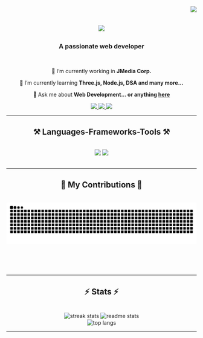 <img align="right" src="https://visitor-badge.laobi.icu/badge?page_id=Soham2395.Soham2395" />

<h1 align="center">
    <img src="https://readme-typing-svg.herokuapp.com/?font=Righteous&size=35&center=true&vCenter=true&width=500&height=70&duration=4000&lines=Hi+There!+👋;+I'm+Soham+Chakraborty!;" />
</h1>

<h3 align="center">A passionate web developer</h3>

<br/>

<div align="center">
 
 🔭 I’m currently working in **JMedia Corp.**
 
 🌱 I’m currently learning **Three.js, Node.js, DSA and many more...**

💬 Ask me about **Web Development... or anything [here](https://www.linkedin.com/in/soham-chakraborty-108450255/)**

 </div>
 
<div align="center"> 
  <a href="mailto:sohamchakraborty18.edu@gmail.com">
    <img src="https://img.shields.io/badge/Gmail-333333?style=for-the-badge&logo=gmail&logoColor=red" />
  </a>
  <a href="https://www.linkedin.com/in/soham-chakraborty-108450255/" target="_blank">
    <img src="https://img.shields.io/badge/LinkedIn-0077B5?style=for-the-badge&logo=linkedin&logoColor=white" target="_blank" />
  </a>
  <a href="https://sohamchakraborty.me/" target="_blank">
     <img src="https://img.shields.io/badge/Portfolio-FF5722?style=for-the-badge&logo=todoist&logoColor=white" target="_blank" /> <!-- sqlite, safari, google-chrome are other good icon options -->
  </a>
</div>

 <hr/>
 
<h2 align="center">⚒️ Languages-Frameworks-Tools ⚒️</h2>
<br/>
<div align="center">
    <img src="https://skillicons.dev/icons?i=react,bootstrap,next,threejs,vite,vue,html,css,vscode,github,figma,tailwind,git" />
    <img src="https://skillicons.dev/icons?i=nodejs,python,javascript,typescript,php,express,firebase,mongodb,mysql,c,cpp,mysql" /><br>
</div>

<br/>
<hr/>

<div align="center">
  <h2>🐍 My Contributions 🐍</h2>
  <br>
  <img alt="snake eating my contributions" src="https://raw.githubusercontent.com/Soham2395/Soham2395/output/github-contribution-grid-snake.svg" />
  
  <br/><br/><br/>
</div>

<hr/>

<h2 align="center">⚡ Stats ⚡</h2>
<br>
<div align=center>
  <img width=390 src="https://streak-stats.demolab.com?user=Soham2395&theme=react&border_radius=10" alt="streak stats"/>
  <img width=390 src="https://github-readme-stats.vercel.app/api?username=Soham2395&show_icons=true&theme=react&rank_icon=github&border_radius=10" alt="readme stats" />
  <br/>
  <img width=325 align="center" src="https://github-readme-stats.vercel.app/api/top-langs/?username=Soham2395&hide=HTML&langs_count=8&layout=compact&theme=react&border_radius=10&size_weight=0.5&count_weight=0.5&exclude_repo=github-readme-stats" alt="top langs" />
</div>

<hr/>

<br/>
